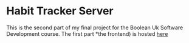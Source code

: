 # Habit Tracker Server
This is the second part of my final project for the Boolean Uk Software Development course.
The first part *the frontend) is hosted [here](https://github.com/ample-samples/habit-tracker)
